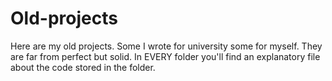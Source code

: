 # Old-projects
Here are my old projects. Some I wrote for university some for myself. They are far from perfect but solid. In EVERY folder you'll find an explanatory file about the code stored in the folder.
